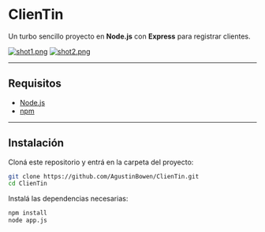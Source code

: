 # ClienTin

Un turbo sencillo proyecto en **Node.js** con **Express** para registrar clientes.  

[![shot1.png](https://i.postimg.cc/NjN83cVV/shot1.png)](https://postimg.cc/JskBX9Rc) 
[![shot2.png](https://i.postimg.cc/V6tj0b6Q/shot2.png)](https://postimg.cc/xJ0kW8Mt)

---

## Requisitos

- [Node.js](https://nodejs.org/) 
- [npm](https://www.npmjs.com/)

---

## Instalación

Cloná este repositorio y entrá en la carpeta del proyecto:

```bash
git clone https://github.com/AgustinBowen/ClienTin.git
cd ClienTin
```
Instalá las dependencias necesarias:

```bash
npm install
node app.js
```
